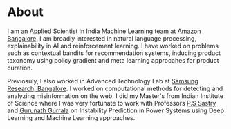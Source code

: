 # About

I am an Applied Scientist in India Machine Learning team at [Amazon Bangalore](https://www.amazon.science/). I am broadly interested in natural language processing, explainability in AI and reinforcement learning. I have worked on problems such as contextual bandits for recommendation systems, inducing product taxonomy using policy gradient and meta learning approcahes for product curation.

Previosuly, I also worked in Advanced Technology Lab at [Samsung Research, Bangalore](https://research.samsung.com/sri-b). I worked on computational methods for detecting and analyzing misinformation on the web. I did my Master's from Indian Institute of Science where I was very fortunate to work with Professors [P.S Sastry](http://www.ee.iisc.ac.in/faculty/sastry/) and [Gurunath Gurrala](http://www.ee.iisc.ac.in/faculty/gurunath/) on Instability Prediction in Power Systems using Deep Learning and Machine Learning approaches.
